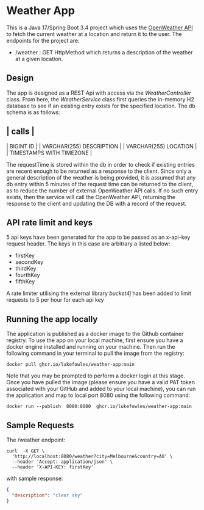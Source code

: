 # Weather App

This is a Java 17/Spring Boot 3.4 project which uses the [OpenWeather API](https://openweathermap.org/api) to fetch the current weather at a location and return it
to the user. The endpoints for the project are:
- /weather : GET HttpMethod which returns a description of the weather at a given location.

## Design
The app is designed as a REST Api with access via the *WeatherController* class. From here, the *WeatherService* class
first queries the in-memory H2 database to see if an existing entry exists for the specified location. The db schema is as follows:

| calls |
---------
| BIGINT ID |
| VARCHAR(255) DESCRIPTION |
| VARCHAR(255) LOCATION |
| TIMESTAMPS WITH TIMEZONE |

The requestTime is stored within the db in order to check if existing entries are recent enough to be returned as a response to the client.
Since only a general description of the weather is being provided, it is assumed that any db entry within 5 minutes of the 
request time can be returned to the client, as to reduce the number of external OpenWeather API calls. If no such entry exists,
then the service will call the OpenWeather API, returning the response to the client and updating the DB with a record of the request.

## API rate limit and keys
5 api keys have been generated for the app to be passed as an x-api-key request header. The keys in this case are
arbitrary a listed below:
- firstKey
- secondKey
- thirdKey
- fourthKey
- fifthKey

A rate limiter utilising the external library *bucket4j* has been added to limit requests to 5 per hour
for each api key

## Running the app locally

The application is published as a docker image to the Github container registry. To use the app
on your local machine, first ensure you have a docker engine installed and running on your machine. Then run the following command in your terminal to
pull the image from the registry:
```shell
docker pull ghcr.io/lukefowles/weather-app:main
```
Note that you may be prompted to perform a docker login at this stage. 
Once you have pulled the image (please ensure you have a valid PAT token associated with your GitHub and added to your local machine), 
you can run the application and map to
local port 8080 using the following command:
```shell
docker run --publish  8080:8080  ghcr.io/lukefowles/weather-app:main
```

## Sample Requests

The /weather endpoint:
```shell
curl  -X GET \
  'http://localhost:8080/weather?city=Melbourne&country=AU' \
  --header 'Accept: application/json' \
  --header 'X-API-KEY: firstKey'
```
with sample response:
```json
{
  "description": "clear sky"
}
```